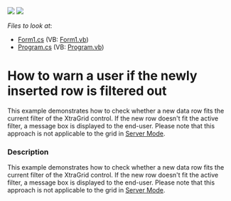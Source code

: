 <!-- default badges list -->
[![](https://img.shields.io/badge/Open_in_DevExpress_Support_Center-FF7200?style=flat-square&logo=DevExpress&logoColor=white)](https://supportcenter.devexpress.com/ticket/details/E1711)
[![](https://img.shields.io/badge/📖_How_to_use_DevExpress_Examples-e9f6fc?style=flat-square)](https://docs.devexpress.com/GeneralInformation/403183)
<!-- default badges end -->
<!-- default file list -->
*Files to look at*:

* [Form1.cs](./CS/Form1.cs) (VB: [Form1.vb](./VB/Form1.vb))
* [Program.cs](./CS/Program.cs) (VB: [Program.vb](./VB/Program.vb))
<!-- default file list end -->
# How to warn a user if the newly inserted row is filtered out


<p>This example demonstrates how to check whether a new data row fits the current filter of the XtraGrid control. If the new row doesn't fit the active filter, a message box is displayed to the end-user. Please note that this approach is not applicable to the grid in <a href="http://documentation.devexpress.com/#WindowsForms/CustomDocument2990">Server Mode</a>.</p>


<h3>Description</h3>

<p>This example demonstrates how to check whether a new data row fits the current filter of the XtraGrid control. If the new row doesn&#39;t fit the active filter, a message box is displayed to the end-user. Please note that this approach is not applicable to the grid in <a href="http://documentation.devexpress.com/#WindowsForms/CustomDocument2990">Server Mode</a>.</p>

<br/>


